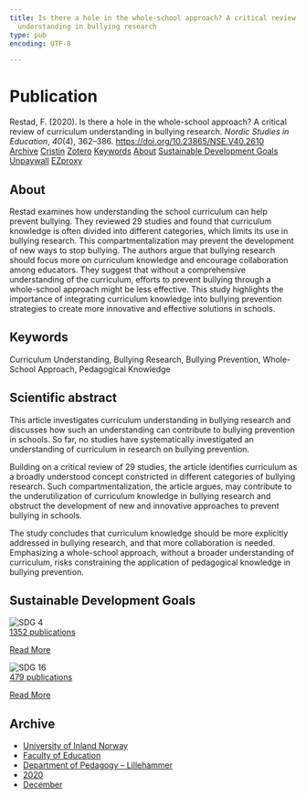 ```yaml
---
title: Is there a hole in the whole-school approach? A critical review of curriculum
  understanding in bullying research
type: pub
encoding: UTF-8

---
```

<h1>Publication</h1>
<article id="csl-bib-container-3X4IVKGJ" class="csl-bib-container">
  <div class="csl-bib-body"> <div class="csl-entry">Restad, F. (2020). Is there a hole in the whole-school approach? A critical review of curriculum understanding in bullying research. <i>Nordic Studies in Education</i>, <i>40</i>(4), 362–386. <a href="https://doi.org/10.23865/NSE.V40.2610">https://doi.org/10.23865/NSE.V40.2610</a></div> </div>
  <div class="csl-bib-buttons">
    <a href="#taxonomy-article-3X4IVKGJ" alt="archive" class="csl-bib-button">Archive</a>
    <a href="https://app.cristin.no/results/show.jsf?id=1857961" alt="Cristin" class="csl-bib-button">Cristin</a>
    <a href="http://zotero.org/groups/5881554/items/3X4IVKGJ" alt="Zotero" class="csl-bib-button">Zotero</a>
    <a href="#keywords-article-3X4IVKGJ" alt="keywords" class="csl-bib-button">Keywords</a>
    <a href="#about-article-3X4IVKGJ" alt="about_pub" class="csl-bib-button">About</a>
    <a href="#sdg-article-3X4IVKGJ" alt="sdg" class="csl-bib-button">Sustainable Development Goals</a>
    <a href="https://noredstudies.org/index.php/nse/article/download/2610/4519" alt="Unpaywall" class="csl-bib-button">Unpaywall</a>
    <a href="https://noredstudies.org/index.php/nse/article/download/2610/4519" alt="EZproxy" class="csl-bib-button">EZproxy</a>
  </div>
  <div id="csl-bib-meta-container-3X4IVKGJ"></div>
</article>
<div id="csl-bib-meta-3X4IVKGJ" class="csl-bib-meta">
  <article id="about-article-3X4IVKGJ" class="about_pub-article">
    <h1>About</h1>
    Restad examines how understanding the school curriculum can help prevent bullying. They reviewed 29 studies and found that curriculum knowledge is often divided into different categories, which limits its use in bullying research. This compartmentalization may prevent the development of new ways to stop bullying. The authors argue that bullying research should focus more on curriculum knowledge and encourage collaboration among educators. They suggest that without a comprehensive understanding of the curriculum, efforts to prevent bullying through a whole-school approach might be less effective. This study highlights the importance of integrating curriculum knowledge into bullying prevention strategies to create more innovative and effective solutions in schools.
  </article>
  <article id="keywords-article-3X4IVKGJ" class="keywords-article">
    <h1>Keywords</h1>
    Curriculum Understanding, Bullying Research, Bullying Prevention, Whole-School Approach, Pedagogical Knowledge
  </article>
  <article id="abstract-article-3X4IVKGJ" class="abstract-article">
    <h1>Scientific abstract</h1>
    This article investigates curriculum understanding in bullying research and discusses how such an understanding can contribute to bullying prevention in schools. So far, no studies have systematically investigated an understanding of curriculum in research on bullying prevention. 
 
Building on a critical review of 29 studies, the article identifies curriculum as a broadly understood concept constricted in different categories of bullying research. Such compartmentalization, the article argues, may contribute to the underutilization of curriculum knowledge in bullying research and obstruct the development of new and innovative approaches to prevent bullying in schools. 
 
The study concludes that curriculum knowledge should be more explicitly addressed in bullying research, and that more collaboration is needed. Emphasizing a whole-school approach, without a broader understanding of curriculum, risks constraining the application of pedagogical knowledge in bullying prevention.
  </article>
  <article id="sdg-article-3X4IVKGJ" class="sdg-article">
    <h1>Sustainable Development Goals</h1>
    <div class="sdg-container"><div id="sdg4" class="sdg">
        <img src="{{< params subfolder >}}images/sdg/sdg04_en.png" class="image" alt="SDG 4">
        <div class="sdg-overlay">
          <a href="{{< params subfolder >}}en/archive/?sdg=4#archive" class="sdg-publication-count"><span>1352</span> publications</a>
          <p><a href="https://sdgs.un.org/goals/goal4" class="sdg-read-more">Read More</a></p>
        </div>
      </div> <div id="sdg16" class="sdg">
        <img src="{{< params subfolder >}}images/sdg/sdg16_en.png" class="image" alt="SDG 16">
        <div class="sdg-overlay">
          <a href="{{< params subfolder >}}en/archive/?sdg=16#archive" class="sdg-publication-count"><span>479</span> publications</a>
          <p><a href="https://sdgs.un.org/goals/goal16" class="sdg-read-more">Read More</a></p>
        </div>
      </div></div>
  </article>
  <article id="taxonomy-article-3X4IVKGJ" class="taxonomy-article">
    <h1>Archive</h1>
    <ul>
      <li><a href="{{< params subfolder >}}en/archive/?key=3DCRN523">University of Inland Norway</a></li>
      <li><a href="{{< params subfolder >}}en/archive/?key=WYNZA47F">Faculty of Education</a></li>
      <li><a href="{{< params subfolder >}}en/archive/?key=L8MA547R">Department of Pedagogy – Lillehammer</a></li>
      <li><a href="{{< params subfolder >}}en/archive/?key=Z2K3X9AT">2020</a></li>
      <li><a href="{{< params subfolder >}}en/archive/?key=M5AS9K7C">December</a></li>
    </ul>
  </article>
</div>
